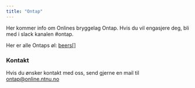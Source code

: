 ```yaml
---
title: "Ontap"
---
```


Her kommer info om Onlines bryggelag Ontap. Hvis du vil engasjere deg, bli med i slack kanalen #ontap.

Her er alle Ontaps øl: [beers[]](https://online.ntnu.no/wiki/online/info/innsikt-og-interface/interessegrupper/ontap/beerslist/)

### Kontakt
Hvis du ønsker kontakt med oss, send gjerne en mail til [ontap@online.ntnu.no](mailto:ontap@online.ntnu.no)